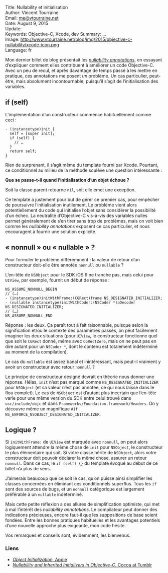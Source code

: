 Title:     Nullability et initialisation  
Author:    Vincent Tourraine  
Email:     me@vtourraine.net  
Date:      August 9, 2015  
Update:    
Keywords:  Objective-C, Xcode, dev
Summary:   …  
Image:     http://www.vtourraine.net/blog/img/2015/objective-c-nullability/xcode-icon.png  
Language:  fr  


Mon dernier billet de blog présentait les [_nullability annotations_](http://www.vtourraine.net/blog/2015/objective-c-nullability), en essayant d’expliquer comment elles contribuent à améliorer un code Objective-C. Avec un peu de recul, et après davantage de temps passé à les mettre en pratique, ces annotations me posent _un_ problème. Un cas particulier, peut-être, mais absolument incontournable, puisqu’il s’agit de l’initialisation des variables.


## if (self)

L’implémentation d’un constructeur commence habituellement comme ceci :

```objc
- (instancetype)init {
  self = [super init];
  if (self) {
    // …
  }
  return self;
}
```

Rien de surprenant, il s’agit même du template fourni par Xcode. Pourtant, ce conditionnel au milieu de la méthode soulève une question intéressante : 

**Que se passe-t-il quand l’initialisation d’un objet échoue ?**

Soit la classe parent retourne `nil`, soit elle émet une exception.

Ce template a justement pour but de gérer ce premier cas, pour empêcher de poursuivre l’initialisation inutilement. Le problème vient alors potentiellement du code qui initialise l’objet sans considérer la possibilité d’un échec. La neutralité d’Objective-C vis-à-vis des variables nulles permet généralement de s’en tirer sans trop de problèmes, mais on voit bien comme les _nullability annotations_ exposent ce cas particulier, et nous encouragent à fournir une solution explicite.


## « nonnull » ou « nullable » ?

Pour formuler le problème différemment : la valeur de retour d’un constructeur doit-elle être annotée `nonnull` ou `nullable` ?

L’en-tête de `NSObject` pour le SDK iOS 9 ne tranche pas, mais celui pour `UIView`, par exemple, fournit un début de réponse :

``` objc
NS_ASSUME_NONNULL_BEGIN
// (…)
- (instancetype)initWithFrame:(CGRect)frame NS_DESIGNATED_INITIALIZER;
- (nullable instancetype)initWithCoder:(NSCoder *)aDecoder NS_DESIGNATED_INITIALIZER;
// (…)
NS_ASSUME_NONNULL_END
```

Réponse : les deux. Ça paraît tout à fait raisonnable, puisque selon la signification et/ou le contexte des paramètres passés, on peut facilement imaginer les deux situations (pour `UIView`, le constructeur fonctionne quel que soit le `CGRect` donné, même avec `CGRectZero`, mais on ne peut pas en dire autant pour un `NSCoder *`, dont le contenu est totalement indéterminé au moment de la compilation).

Le cas du `nullable` est assez banal et inintéressant, mais peut-il vraiment y avoir un constructeur avec retour `nonnull` ? 

Le principe de constructeur désigné devrait en théorie nous donner une réponse. Hélas, `init` n’est pas marqué comme `NS_DESIGNATED_INITIALIZER` pour `NSObject` (et sa valeur n’est pas annotée, ce qui nous laisse dans le flou complet). Le cas de `NSObject` est d’autant plus incertain que l’en-tête varie pour une même version du SDK entre celui trouvé dans `usr/include/objc` et dans `Frameworks/Foundation.framework/Headers`. On y découvre même un magnifique `#if NS_ENFORCE_NSOBJECT_DESIGNATED_INITIALIZER`.


## Logique ?

Si `initWithFrame:` de `UIView` est marquée avec `nonnull`, on peut alors logiquement attendre la même chose de `init` pour `NSObject`, le constructeur le plus élémentaire qui soit. Si votre classe hérite de `NSObject`, alors votre constructeur doit pouvoir déclarer la même chose, assurer un retour `nonnull`. Dans ce cas, le `if (self) {}` du template évoqué au début de ce billet n’a plus de sens.

J’aimerais beaucoup que ce soit le cas, qu’on puisse ainsi simplifier les classes concernées en éliminant ces conditionnels superflus. Tous les `if` sont des sources de bugs, et un `nonnull` catégorique est largement préférable à un `nullable` indéterminé.

Mais cette petite réflexion a des allures de simplification optimiste, qui met à mal l’intérêt des _nullability annotations_. Le compilateur peut donner des indications précieuses, encore faut-il que les suppositions de base soient fondées. Entre les bonnes pratiques habituelles et les avantages potentiels d’une nouvelle approche plus exigeante, mon code hésite. 

Vos remarques et conseils sont, évidemment, les bienvenus.


### Liens

- [_Object Initialization_, Apple](https://developer.apple.com/library/ios/documentation/General/Conceptual/CocoaEncyclopedia/Initialization/Initialization.html)
- [_Nullability and Inherited Initializers in Objective-C_, Cocoa at Tumblr](http://cocoa.tumblr.com/post/117719761353/nullability-and-inherited-initializers-in-objective-c)
